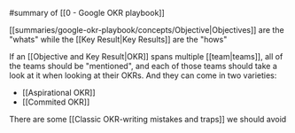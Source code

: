 #summary of [[0 - Google OKR playbook]]

[[summaries/google-okr-playbook/concepts/Objective|Objectives]] are the "whats" while the [[Key Result|Key Results]] are the "hows"

If an [[Objective and Key Result|OKR]] spans multiple [[team|teams]], all of the teams should be "mentioned", and each of those teams should take a look at it when looking at their OKRs. And they can come in two varieties:

- [[Aspirational OKR]]
- [[Commited OKR]]

There are some [[Classic OKR-writing mistakes and traps]] we should avoid

